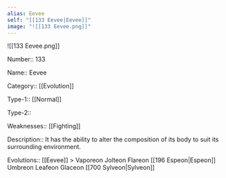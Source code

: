 ```yaml
---
alias: Eevee
self: "[[133 Eevee|Eevee]]"
image: "![[133 Eevee.png]]"
---
```


![[133 Eevee.png]]


Number:: 133

Name:: Eevee

Category:: [[Evolution]]

Type-1:: [[Normal]]

Type-2:: 

Weaknesses:: [[Fighting]]

Description:: It has the ability to alter the composition of its body to suit its surrounding environment.

Evolutions:: [[Eevee]] > Vaporeon Jolteon Flareon [[196 Espeon|Espeon]] Umbreon Leafeon Glaceon [[700 Sylveon|Sylveon]]